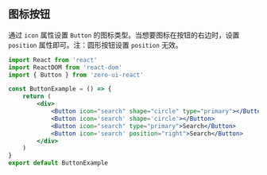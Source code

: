 ## 图标按钮

通过 `icon` 属性设置 `Button` 的图标类型。当想要图标在按钮的右边时，设置 `position` 属性即可。注：圆形按钮设置 `position` 无效。

```jsx
import React from 'react'
import ReactDOM from 'react-dom'
import { Button } from 'zero-ui-react'

const ButtonExample = () => {
    return (
        <div>
            <Button icon="search" shape="circle" type="primary"></Button>
            <Button icon='search' shape='circle'></Button>
            <Button icon="search" type="primary">Search</Button>
            <Button icon='search' position="right">Search</Button>
        </div>
    )
}
export default ButtonExample
```